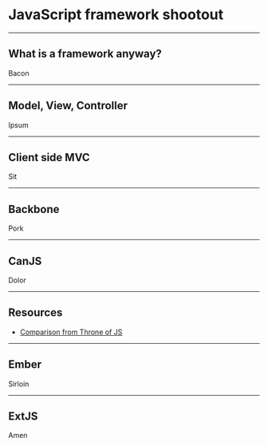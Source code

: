 # JavaScript framework shootout

---

## What is a framework anyway?

Bacon

---

## Model, View, Controller

Ipsum

---

## Client side MVC

Sit

---

## Backbone

Pork

---

## CanJS


Dolor

---

## Resources

* [Comparison from Throne of JS](http://blog.stevensanderson.com/2012/08/01/rich-javascript-applications-the-seven-frameworks-throne-of-js-2012/)

---

## Ember

Sirloin

---

## ExtJS

Amen
